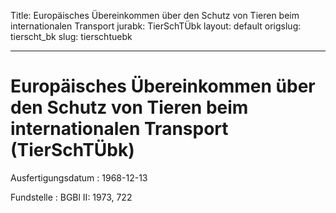 Title: Europäisches Übereinkommen über den Schutz von Tieren beim internationalen
  Transport
jurabk: TierSchTÜbk
layout: default
origslug: tierscht_bk
slug: tierschtuebk

---

# Europäisches Übereinkommen über den Schutz von Tieren beim internationalen Transport (TierSchTÜbk)

Ausfertigungsdatum
:   1968-12-13

Fundstelle
:   BGBl II: 1973, 722

